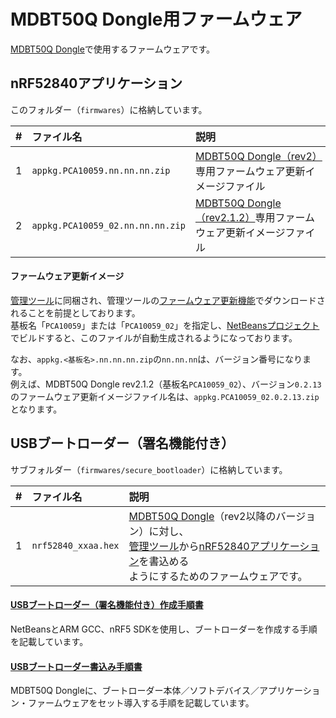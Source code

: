 # MDBT50Q Dongle用ファームウェア

[MDBT50Q Dongle](../../FIDO2Device/MDBT50Q_Dongle/README.md)で使用するファームウェアです。

## nRF52840アプリケーション

このフォルダー（`firmwares`）に格納しています。

| # |ファイル名 |説明 |
|:-:|:-|:-|
|1|`appkg.PCA10059.nn.nn.nn.zip`|[MDBT50Q Dongle（rev2）](../../FIDO2Device/MDBT50Q_Dongle/pcb_rev2/README.md)専用ファームウェア更新イメージファイル|
|2|`appkg.PCA10059_02.nn.nn.nn.zip`|[MDBT50Q Dongle（rev2.1.2）](../../FIDO2Device/MDBT50Q_Dongle/pcb_rev2_1_2/README.md)専用ファームウェア更新イメージファイル|

#### ファームウェア更新イメージ

[管理ツール](../../MaintenanceTool)に同梱され、管理ツールの[ファームウェア更新機能](../../MaintenanceTool/macOSApp/DFUFUNC.md)でダウンロードされることを前提としております。<br>
基板名「`PCA10059`」または「`PCA10059_02`」を指定し、[NetBeansプロジェクト](../../nRF52840_app/examples/diverta)でビルドすると、このファイルが自動生成されるようになっております。

なお、`appkg.<基板名>.nn.nn.nn.zip`の`nn.nn.nn`は、バージョン番号になります。<br>
例えば、MDBT50Q Dongle rev2.1.2（基板名`PCA10059_02`）、バージョン`0.2.13`のファームウェア更新イメージファイル名は、`appkg.PCA10059_02.0.2.13.zip`となります。

## USBブートローダー（署名機能付き）

サブフォルダー（`firmwares/secure_bootloader`）に格納しています。

| # |ファイル名 |説明 |
|:-:|:-|:-|
|1|`nrf52840_xxaa.hex`|[MDBT50Q Dongle](../../FIDO2Device/MDBT50Q_Dongle/README.md)（rev2以降のバージョン）に対し、<br>[管理ツール](../../MaintenanceTool)から[nRF52840アプリケーション](../../nRF52840_app/README.md)を書込める<br>ようにするためのファームウェアです。|

#### [USBブートローダー（署名機能付き）作成手順書](../../nRF52840_app/examples/dfu/BUILDSBL.md)
NetBeansとARM GCC、nRF5 SDKを使用し、ブートローダーを作成する手順を記載しています。

#### [USBブートローダー書込み手順書](../../nRF5_SDK_v15.3.0/firmwares/secure_bootloader/MIGRATION.md)
MDBT50Q Dongleに、ブートローダー本体／ソフトデバイス／アプリケーション・ファームウェアをセット導入する手順を記載しています。
